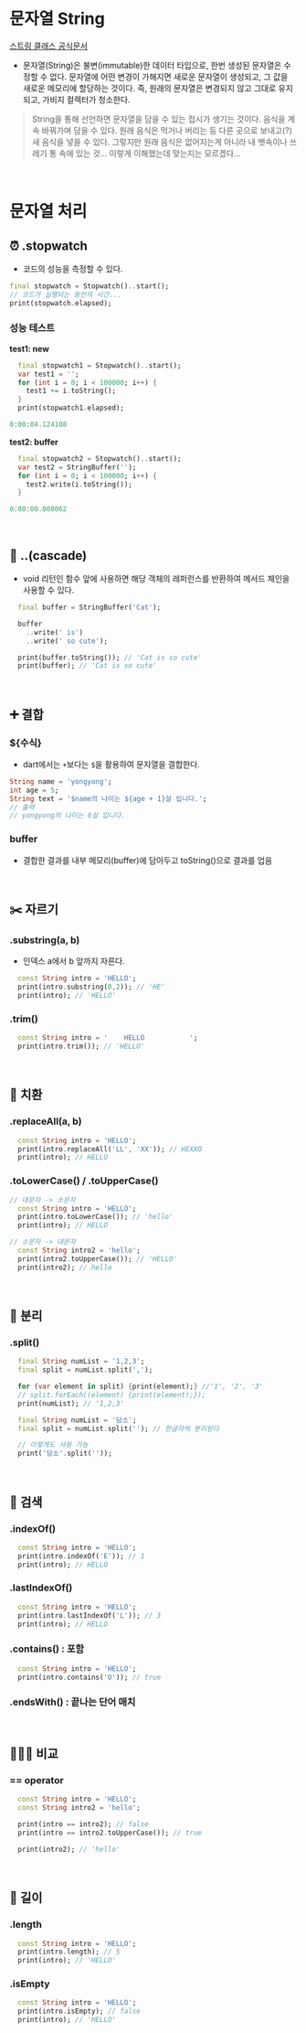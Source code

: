# 문자열 String
[스트링 클래스 공식문서](https://api.dart.dev/stable/3.0.2/dart-core/String-class.html)
- 문자열(String)은 불변(immutable)한 데이터 타입으로, 한번 생성된 문자열은 수정할 수 없다.
문자열에 어떤 변경이 가해지면 새로운 문자열이 생성되고, 그 값을 새로운 메모리에 할당하는 것이다.
즉, 원래의 문자열은 변경되지 않고 그대로 유지되고, 가비지 컬렉터가 청소한다.  

> String을 통해 선언하면 문자열을 담을 수 있는 접시가 생기는 것이다. 음식을 계속 바꿔가며 담을 수 있다.
> 원래 음식은 먹거나 버리는 등 다른 곳으로 보내고(?) 새 음식을 넣을 수 있다. 그렇지만 원래 음식은 없어지는게 아니라 내 뱃속이나 쓰레기 통 속에 있는 것...
> 이렇게 이해했는데 맞는지는 모르겠다...  
<br/>

# 문자열 처리   
## ⏰ .stopwatch
- 코드의 성능을 측정할 수 있다.  
```dart
final stopwatch = Stopwatch()..start();
// 코드가 실행되는 동안의 시간...
print(stopwatch.elapsed);
```
### 성능 테스트
**test1: new**
```dart
  final stopwatch1 = Stopwatch()..start();
  var test1 = '';
  for (int i = 0; i < 100000; i++) {
    test1 += i.toString();
  }
  print(stopwatch1.elapsed);
```
```dart
0:00:04.124108
```
**test2: buffer**
```dart
  final stopwatch2 = Stopwatch()..start();
  var test2 = StringBuffer('');
  for (int i = 0; i < 100000; i++) {
    test2.write(i.toString());
  }
```
```dart
0:00:00.008062
```
<br/>

## 💬 ..(cascade)
- void 리턴인 함수 앞에 사용하면 해당 객체의 레퍼런스를 반환하여 메서드 체인을 사용할 수 있다.
```dart
  final buffer = StringBuffer('Cat');

  buffer
    ..write(' is')
    ..write(' so cute');

  print(buffer.toString()); // 'Cat is so cute'
  print(buffer); // 'Cat is so cute'
```
<br/>

## ➕ 결합
### ${수식}
- dart에서는 `+`보다는 `$`을 활용하여 문자열을 결합한다.  
```dart
String name = 'yongyong';
int age = 5;
String text = '$name의 나이는 ${age + 1}살 입니다.';
// 출력
// yongyong의 나이는 6살 입니다.
```
### buffer
- 결합한 결과를 내부 메모리(buffer)에 담아두고 toString()으로 결과를 업음
<br/>

## ✂️ 자르기
### .substring(a, b)
- 인덱스 a에서 b 앞까지 자른다.
```dart
  const String intro = 'HELLO';
  print(intro.substring(0,2)); // 'HE'
  print(intro); // 'HELLO'
```
### .trim()
```dart
  const String intro = '    HELLO           ';
  print(intro.trim()); // 'HELLO'
```
<br/>

## 💱 치환
### .replaceAll(a, b)
```dart
  const String intro = 'HELLO';
  print(intro.replaceAll('LL', 'XX')); // HEXXO
  print(intro); // HELLO
```
### .toLowerCase() / .toUpperCase()
```dart
// 대문자 -> 소문자
  const String intro = 'HELLO';
  print(intro.toLowerCase()); // 'hello'
  print(intro); // HELLO

// 소문자 -> 대문자
  const String intro2 = 'hello';
  print(intro2.toUpperCase()); // 'HELLO'
  print(intro2); // hello
```
<br/>

## 👐 분리
### .split()
```dart
  final String numList = '1,2,3';
  final split = numList.split(',');

  for (var element in split) {print(element);} //'1', '2', '3'
  // split.forEach((element) {print(element);});
  print(numList); // '1,2,3'
```
```dart
  final String numList = '담소';
  final split = numList.split(''); // 한글자씩 분리된다

  // 이렇게도 사용 가능
  print('담소'.split(''));
```
<br/>

## 🔎 검색
### .indexOf()
```dart
  const String intro = 'HELLO';
  print(intro.indexOf('E')); // 1
  print(intro); // HELLO
```
### .lastIndexOf() 
```dart
  const String intro = 'HELLO';
  print(intro.lastIndexOf('L')); // 3
  print(intro); // HELLO
```
### .contains() : 포함
```dart
  const String intro = 'HELLO';
  print(intro.contains('O')); // true
```
### .endsWith() : 끝나는 단어 매치
<br/>

## 🧑🏻‍⚖️ 비교
### == operator
```dart
  const String intro = 'HELLO';
  const String intro2 = 'hello';

  print(intro == intro2); // false
  print(intro == intro2.toUpperCase()); // true

  print(intro2); // 'hello'
```
<br/>

## 📏 길이
### .length
```dart
  const String intro = 'HELLO';
  print(intro.length); // 5
  print(intro); // 'HELLO'
```
### .isEmpty
```dart
  const String intro = 'HELLO';
  print(intro.isEmpty); // false
  print(intro); // 'HELLO'
```
<br/>




